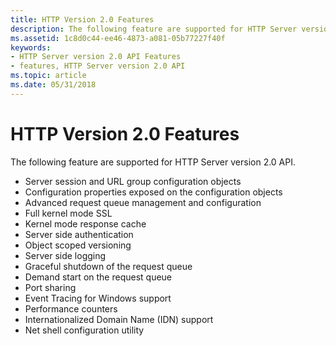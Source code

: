 ```yaml
---
title: HTTP Version 2.0 Features
description: The following feature are supported for HTTP Server version 2.0 API.
ms.assetid: 1c8d0c44-ee46-4873-a081-05b77227f40f
keywords:
- HTTP Server version 2.0 API Features
- features, HTTP Server version 2.0 API
ms.topic: article
ms.date: 05/31/2018
---
```


# HTTP Version 2.0 Features

The following feature are supported for HTTP Server version 2.0 API.

-   Server session and URL group configuration objects
-   Configuration properties exposed on the configuration objects
-   Advanced request queue management and configuration
-   Full kernel mode SSL
-   Kernel mode response cache
-   Server side authentication
-   Object scoped versioning
-   Server side logging
-   Graceful shutdown of the request queue
-   Demand start on the request queue
-   Port sharing
-   Event Tracing for Windows support
-   Performance counters
-   Internationalized Domain Name (IDN) support
-   Net shell configuration utility

 

 




